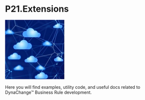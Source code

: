 # P21.Extensions

![DynaChange&trade; Rules](./lib/assets/landing-dyna-rules.jpg)

Here you will find examples, utility code, and useful docs related to DynaChange&trade; Business Rule development.
